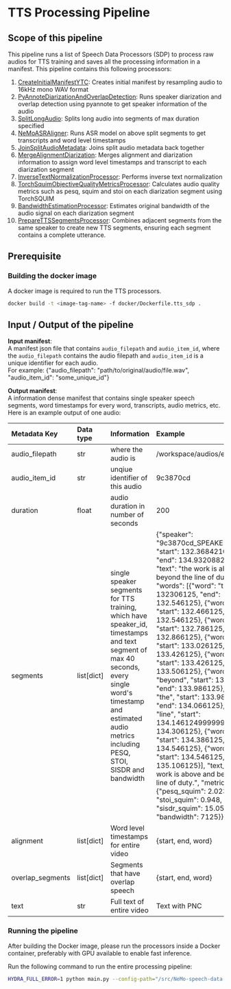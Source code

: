 # TTS Processing Pipeline 

## Scope of this pipeline
This pipeline runs a list of Speech Data Processors (SDP) to process raw audios for TTS training and saves all the processing information in a manifest. This pipeline contains this following processors:
  1. [CreateInitialManifestYTC](../datasets/ytc/create_initial_manifest.py#L22): Creates initial manifest by resampling audio to 16kHz mono WAV format
  2. [PyAnnoteDiarizationAndOverlapDetection](./pyannote.py#L55): Runs speaker diarization and overlap detection using pyannote to get speaker information of the audio
  3. [SplitLongAudio](./split.py#L23): Splits long audio into segments of max duration specified
  4. [NeMoASRAligner](./nemo_asr_align.py#L23): Runs ASR model on above split segments to get transcripts and word level timestamps
  5. [JoinSplitAudioMetadata](./split.py#L148): Joins split audio metadata back together
  6. [MergeAlignmentDiarization](./merge_alignment_diarization.py#L19): Merges alignment and diarization information to assign word level timestamps and transcript to each diarization segment 
  7. [InverseTextNormalizationProcessor](./text.py#L22): Performs inverse text normalization
  8. [TorchSquimObjectiveQualityMetricsProcessor](./metrics.py#L30): Calculates audio quality metrics such as pesq, squim and stoi on each diarization segment using TorchSQUIM
  9. [BandwidthEstimationProcessor](./metrics.py#L126): Estimates original bandwidth of the audio signal on each diarization segment 
  10. [PrepareTTSSegmentsProcessor](./prepare_tts_segments.py#L21): Combines adjacent segments from the same speaker to create new TTS segments, ensuring each segment contains a complete utterance.

## Prerequisite
### Building the docker image
A docker image is required to run the TTS processors.

```bash
docker build -t <image-tag-name> -f docker/Dockerfile.tts_sdp .
```


## Input / Output of the pipeline
**Input manifest**:  
    A manifest json file that contains `audio_filepath` and `audio_item_id`, where the `audio_filepath` contains the audio filepath and `audio_item_id` is a unique identifier for each audio.  
    For example: {"audio_filepath": "path/to/original/audio/file.wav", "audio_item_id": "some_unique_id"}

**Output manifest**:  
    A information dense manifest that contains single speaker speech segments, word timestamps for every word, transcripts, audio metrics, etc. Here is an example output of one audio:


| Metadata Key | Data type | Information | Example |
| :-------- | :-------- | :-------- | :-------- |
|audio_filepath|str|where the audio is|/workspace/audios/example.wav|
|audio_item_id|str|unqiue identifier of this audio|9c3870cd|
|duration|float|audio duration in number of seconds|200|
|segments|list[dict]|single speaker segments for TTS training, which have speaker_id, timestamps and text segment of max 40 seconds, every single word's timestamp and estimated audio metrics including PESQ, STOI, SISDR and bandwidth |{"speaker": "9c3870cd_SPEAKER_1", "start": 132.3684210526316, "end": 134.9320882852292, "text": "the work is above and beyond the line of duty.", "words": [{"word": "the", "start": 132306125, "end": 132.546125}, {"word": "work", "start": 132.466125, "end": 132.546125}, {"word": "is", "start": 132.786125, "end": 132.866125}, {"word": "above", "start": 133.026125, "end": 133.426125}, {"word": "and", "start": 133.426125, "end": 133.506125}, {"word": "beyond", "start": 133586125, "end": 133.986125}, {"word": "the", "start": 133.986125, "end": 134.066125}, {"word": "line", "start": 134.14612499999998, "end": 134.306125}, {"word": "of", "start": 134.386125, "end": 134.546125}, {"word": "duty.", "start": 134.546125, "end": 135.106125}], "text_ITN": "the work is above and beyond the line of duty.", "metrics": {"pesq_squim": 2.023, "stoi_squim": 0.948, "sisdr_squim": 15.051, "bandwidth": 7125}}|
|alignment|list[dict]|Word level timestamps for entire video|{start, end, word}|
|overlap_segments|list[dict]|Segments that have overlap speech|{start, end, word}|
|text|str|Full text of entire video|Text with PNC


### Running the pipeline
After building the Docker image, please run the processors inside a Docker container, preferably with GPU available to enable fast inference.

Run the following command to run the entire processing pipeline:
```bash
HYDRA_FULL_ERROR=1 python main.py --config-path="/src/NeMo-speech-data-processor/nemo-sdp-tts/dataset_configs/tts/ytc" --config-name config.yaml workspace_dir=/work/ data_split="train" nemo_path=$NEMO_PATH hf_token=$HF_TOKEN +input_manifest_file={your_input_manifest_file} final_manifest={your_final_manifest_file}
```
